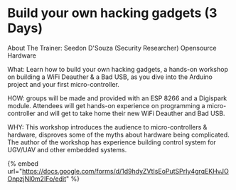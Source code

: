 # Build your own hacking gadgets \(3 Days\)

About The Trainer: Seedon D'Souza \(Security Researcher\) Opensource Hardware

What: Learn how to build your own hacking gadgets, a hands-on workshop on building a WiFi Deauther & a Bad USB, as you dive into the Arduino project and your first micro-controller.

HOW: groups will be made and provided with an ESP 8266 and a Digispark module. Attendees will get hands-on experience on programming a micro-controller and will get to take home their new WiFi Deauther and Bad USB.

WHY: This workshop introduces the audience to micro-controllers & hardware, disproves some of the myths about hardware being complicated. The author of the workshop has experience building control system for UGV/UAV and other embedded systems.

{% embed url="https://docs.google.com/forms/d/1d9hdyZVtIsEoPutSPrIy4grqEKHvJOOnpzjNI0m2IFo/edit" %}



